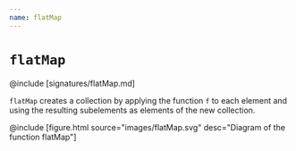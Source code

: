 ```yaml
---
name: flatMap
---
```


# `flatMap`

@include [signatures/flatMap.md]

`flatMap` creates a collection by applying the function `f` to each element and using the resulting subelements as elements of the new collection.

@include [figure.html source="images/flatMap.svg" desc="Diagram of the function flatMap"]
